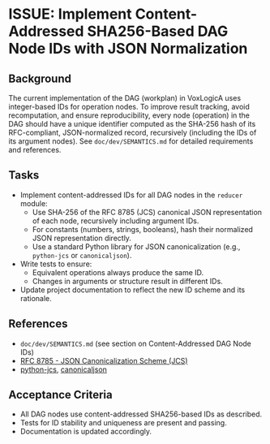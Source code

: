 # ISSUE: Implement Content-Addressed SHA256-Based DAG Node IDs with JSON Normalization

## Background
The current implementation of the DAG (workplan) in VoxLogicA uses integer-based IDs for operation nodes. To improve result tracking, avoid recomputation, and ensure reproducibility, every node (operation) in the DAG should have a unique identifier computed as the SHA-256 hash of its RFC-compliant, JSON-normalized record, recursively (including the IDs of its argument nodes). See `doc/dev/SEMANTICS.md` for detailed requirements and references.

## Tasks
- Implement content-addressed IDs for all DAG nodes in the `reducer` module:
  - Use SHA-256 of the RFC 8785 (JCS) canonical JSON representation of each node, recursively including argument IDs.
  - For constants (numbers, strings, booleans), hash their normalized JSON representation directly.
  - Use a standard Python library for JSON canonicalization (e.g., `python-jcs` or `canonicaljson`).
- Write tests to ensure:
  - Equivalent operations always produce the same ID.
  - Changes in arguments or structure result in different IDs.
- Update project documentation to reflect the new ID scheme and its rationale.

## References
- `doc/dev/SEMANTICS.md` (see section on Content-Addressed DAG Node IDs)
- [RFC 8785 - JSON Canonicalization Scheme (JCS)](https://datatracker.ietf.org/doc/html/rfc8785)
- [python-jcs](https://pypi.org/project/python-jcs/), [canonicaljson](https://pypi.org/project/canonicaljson/)

## Acceptance Criteria
- All DAG nodes use content-addressed SHA256-based IDs as described.
- Tests for ID stability and uniqueness are present and passing.
- Documentation is updated accordingly.
